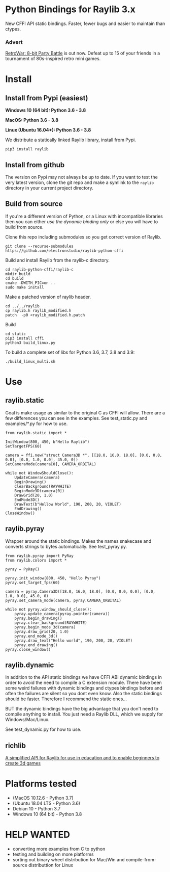 # Python Bindings for Raylib 3.x

New CFFI API static bindings.  Faster, fewer bugs and easier to maintain than ctypes.

### Advert

[RetroWar: 8-bit Party Battle](https://store.steampowered.com/app/664240/RetroWar_8bit_Party_Battle/?git) is out now.  Defeat up to 15 of your friends in a tournament of 80s-inspired retro mini games.

# Install

## Install from Pypi (easiest)

**Windows 10 (64 bit): Python 3.6 - 3.8**

**MacOS: Python 3.6 - 3.8**

**Linux (Ubuntu 16.04+): Python 3.6 - 3.8**

We distribute a statically linked Raylib library,  install from Pypi.

    pip3 install raylib

## Install from github
    
The version on Pypi may not always be up to date.  If you want to test the very latest version,
clone the git repo and make a symlink to the `raylib` directory in your current project directory.

## Build from source

If you're a different version of Python, or a Linux with incompatible libraries
then you can either *use the dynamic binding only* or else you will have to build from source.

Clone this repo including submodules so you get correct version of Raylib.

    git clone --recurse-submodules https://github.com/electronstudio/raylib-python-cffi

Build and install Raylib from the raylib-c directory.

    cd raylib-python-cffi/raylib-c
    mkdir build
    cd build
    cmake -DWITH_PIC=on ..
    sudo make install

Make a patched version of raylib header.

    cd ../../raylib
    cp raylib.h raylib_modified.h
    patch  -p0 <raylib_modified.h.patch

Build 

    cd static
    pip3 install cffi
    python3 build_linux.py
    
To build a complete set of libs for Python 3.6, 3.7, 3.8 and 3.9:

    ./build_linux_multi.sh

# Use

## raylib.static

Goal is make usage as similar to the original C as CFFI will allow.  There are a few differences
you can see in the examples.  See test_static.py and examples/*.py for how to use.

```
from raylib.static import *

InitWindow(800, 450, b"Hello Raylib")
SetTargetFPS(60)

camera = ffi.new("struct Camera3D *", [[18.0, 16.0, 18.0], [0.0, 0.0, 0.0], [0.0, 1.0, 0.0], 45.0, 0])
SetCameraMode(camera[0], CAMERA_ORBITAL)

while not WindowShouldClose():
    UpdateCamera(camera)
    BeginDrawing()
    ClearBackground(RAYWHITE)
    BeginMode3D(camera[0])
    DrawGrid(20, 1.0)
    EndMode3D()
    DrawText(b"Hellow World", 190, 200, 20, VIOLET)
    EndDrawing()
CloseWindow()

```

## raylib.pyray

Wrapper around the static bindings.  Makes the names snakecase and converts strings to bytes automatically.  See test_pyray.py.


```
from raylib.pyray import PyRay
from raylib.colors import *

pyray = PyRay()

pyray.init_window(800, 450, "Hello Pyray")
pyray.set_target_fps(60)

camera = pyray.Camera3D([18.0, 16.0, 18.0], [0.0, 0.0, 0.0], [0.0, 1.0, 0.0], 45.0, 0)
pyray.set_camera_mode(camera, pyray.CAMERA_ORBITAL)

while not pyray.window_should_close():
    pyray.update_camera(pyray.pointer(camera))
    pyray.begin_drawing()
    pyray.clear_background(RAYWHITE)
    pyray.begin_mode_3d(camera)
    pyray.draw_grid(20, 1.0)
    pyray.end_mode_3d()
    pyray.draw_text("Hello world", 190, 200, 20, VIOLET)
    pyray.end_drawing()
pyray.close_window()

```

## raylib.dynamic

In addition to the API static bindings we have CFFI ABI dynamic bindings in order to avoid the need to compile a C extension module.
There have been some weird failures with dynamic bindings and ctypes bindings before and often the failures are silent
so you dont even know.  Also the static bindings should be faster.  Therefore I recommend the static ones...

BUT the dynamic bindings have the big advantage that you don't need to compile anything to install.  You just need a Raylib DLL,
which we supply for Windows/Mac/Linux.

See test_dynamic.py for how to use.

## richlib

[A simplified API for Raylib for use in education and to enable beginners to create 3d games](https://github.com/electronstudio/richlib)

# Platforms tested

 * (MacOS 10.12.6 - Python 3.7)
 * (Ubuntu 18.04 LTS - Python 3.6)
 * Debian 10 - Python 3.7
 * Windows 10 (64 bit) - Python 3.8

# HELP WANTED

 * converting more examples from C to python
 * testing and building on more platforms
 * sorting out binary wheel distribution for Mac/Win and compile-from-source distributtion for Linux
 
